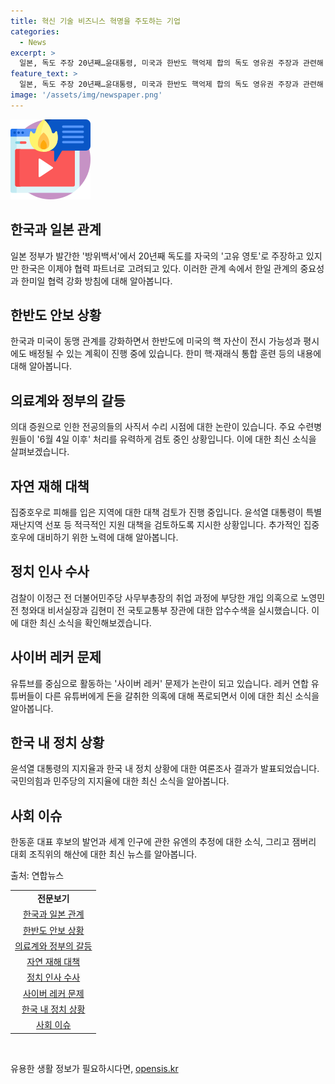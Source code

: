 ```yaml
---
title: 혁신 기술 비즈니스 혁명을 주도하는 기업
categories:
  - News
excerpt: >
  일본, 독도 주장 20년째…윤대통령, 미국과 한반도 핵억제 합의 독도 영유권 주장과 관련해 한·일 관계에는 협력 파트너 등 새로운 변화가 나타났으며, 미국과의 핵 전략에서도 한반도 임무 강화가 예상된다. 또한, 의대 증원으로 사직서 수리 시점 논란, 집중호우 피해 대책 검토, 유튜브 사이버레커 문제, 윤석열 대통령 지지율 등의 다양한 이슈가 논의되고 있다. 또한, 검찰의 노영민·김현미 압수수색과 2084년 세계 인구 추정, 잼버리 조직위의 폐막과 해산 등의 다양한 이슈들이 주목을 받고 있다.
feature_text: >
  일본, 독도 주장 20년째…윤대통령, 미국과 한반도 핵억제 합의 독도 영유권 주장과 관련해 한·일 관계에는 협력 파트너 등 새로운 변화가 나타났으며, 미국과의 핵 전략에서도 한반도 임무 강화가 예상된다. 또한, 의대 증원으로 사직서 수리 시점 논란, 집중호우 피해 대책 검토, 유튜브 사이버레커 문제, 윤석열 대통령 지지율 등의 다양한 이슈가 논의되고 있다. 또한, 검찰의 노영민·김현미 압수수색과 2084년 세계 인구 추정, 잼버리 조직위의 폐막과 해산 등의 다양한 이슈들이 주목을 받고 있다.
image: '/assets/img/newspaper.png'
---
```


<p><img src="/assets/img/news.png" alt="rentncar 속보" /></p>

<h2 data-ke-size="size26">한국과 일본 관계</h2>

<p data-ke-size="size16">일본 정부가 발간한 '방위백서'에서 20년째 독도를 자국의 '고유 영토'로 주장하고 있지만 한국은 이제야 협력 파트너로 고려되고 있다. 이러한 관계 속에서 한일 관계의 중요성과 한미일 협력 강화 방침에 대해 알아봅니다.</p>

<h2 data-ke-size="size26">한반도 안보 상황</h2>

<p data-ke-size="size16">한국과 미국이 동맹 관계를 강화하면서 한반도에 미국의 핵 자산이 전시 가능성과 평시에도 배정될 수 있는 계획이 진행 중에 있습니다. 한미 핵·재래식 통합 훈련 등의 내용에 대해 알아봅니다.</p>

<h2 data-ke-size="size26">의료계와 정부의 갈등</h2>

<p data-ke-size="size16">의대 증원으로 인한 전공의들의 사직서 수리 시점에 대한 논란이 있습니다. 주요 수련병원들이 '6월 4일 이후' 처리를 유력하게 검토 중인 상황입니다. 이에 대한 최신 소식을 살펴보겠습니다.</p>

<h2 data-ke-size="size26">자연 재해 대책</h2>

<p data-ke-size="size16">집중호우로 피해를 입은 지역에 대한 대책 검토가 진행 중입니다. 윤석열 대통령이 특별재난지역 선포 등 적극적인 지원 대책을 검토하도록 지시한 상황입니다. 추가적인 집중호우에 대비하기 위한 노력에 대해 알아봅니다.</p>

<h2 data-ke-size="size26">정치 인사 수사</h2>

<p data-ke-size="size16">검찰이 이정근 전 더불어민주당 사무부총장의 취업 과정에 부당한 개입 의혹으로 노영민 전 청와대 비서실장과 김현미 전 국토교통부 장관에 대한 압수수색을 실시했습니다. 이에 대한 최신 소식을 확인해보겠습니다.</p>

<h2 data-ke-size="size26">사이버 레커 문제</h2>

<p data-ke-size="size16">유튜브를 중심으로 활동하는 '사이버 레커' 문제가 논란이 되고 있습니다. 레커 연합 유튜버들이 다른 유튜버에게 돈을 갈취한 의혹에 대해 폭로되면서 이에 대한 최신 소식을 알아봅니다.</p>

<h2 data-ke-size="size26">한국 내 정치 상황</h2>

<p data-ke-size="size16">윤석열 대통령의 지지율과 한국 내 정치 상황에 대한 여론조사 결과가 발표되었습니다. 국민의힘과 민주당의 지지율에 대한 최신 소식을 알아봅니다.</p>

<h2 data-ke-size="size26">사회 이슈</h2>

<p data-ke-size="size16">한동훈 대표 후보의 발언과 세계 인구에 관한 유엔의 추정에 대한 소식, 그리고 잼버리 대회 조직위의 해산에 대한 최신 뉴스를 알아봅니다.</p>

<p>출처: 연합뉴스</p>

<table>
  <tr>
    <td style="text-align: center; height: 17px;"><b>전문보기</b></td>
  </tr>
  <tr>
    <td style="text-align: center; height: 17px;"><a href="https://www.yna.co.kr/view/AKR20240711141351073">한국과 일본 관계</a></td>
  </tr>
  <tr>
    <td style="text-align: center; height: 17px;"><a href="https://www.yna.co.kr/view/AKR20240712051451504">한반도 안보 상황</a></td>
  </tr>
  <tr>
    <td style="text-align: center; height: 17px;"><a href="https://www.yna.co.kr/view/AKR20240712076200530">의료계와 정부의 갈등</a></td>
  </tr>
  <tr>
    <td style="text-align: center; height: 17px;"><a href="https://www.yna.co.kr/view/AKR20240712081400001">자연 재해 대책</a></td>
  </tr>
  <tr>
    <td style="text-align: center; height: 17px;"><a href="https://www.yna.co.kr/view/AKR20240712081351004">정치 인사 수사</a></td>
  </tr>
  <tr>
    <td style="text-align: center; height: 17px;"><a href="https://www.yna.co.kr/view/AKR20240712078900004">사이버 레커 문제</a></td>
  </tr>
  <tr>
    <td style="text-align: center; height: 17px;"><a href="https://www.yna.co.kr/view/AKR20240712077100001">한국 내 정치 상황</a></td>
  </tr>
  <tr>
    <td style="text-align: center; height: 17px;"><a href="https://www.yna.co.kr/view/AKR20240712079100530">사회 이슈</a></td>
  </tr>
</table>

<p data-ke-size="size16">&nbsp;</p>
유용한 생활 정보가 필요하시다면, <a href="https://opensis.kr" rel="dofollow">opensis.kr</a>


